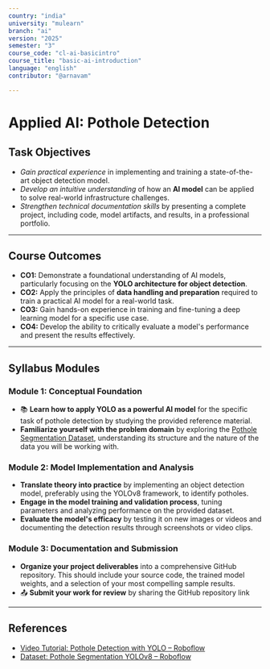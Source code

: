```yaml
---
country: "india"
university: "mulearn"
branch: "ai"
version: "2025"
semester: "3"
course_code: "cl-ai-basicintro"
course_title: "basic-ai-introduction"
language: "english"
contributor: "@arnavam"

---
```



# Applied AI: Pothole Detection

## Task Objectives

* _Gain practical experience_ in implementing and training a state-of-the-art object detection model.
* _Develop an intuitive understanding_ of how an **AI model** can be applied to solve real-world infrastructure challenges. 
* _Strengthen technical documentation skills_ by presenting a complete project, including code, model artifacts, and results, in a professional portfolio.

---

## Course Outcomes

* **CO1:** Demonstrate a foundational understanding of AI models, particularly focusing on the **YOLO architecture for object detection**.
* **CO2:** Apply the principles of **data handling and preparation** required to train a practical AI model for a real-world task.
* **CO3:** Gain hands-on experience in training and fine-tuning a deep learning model for a specific use case.
* **CO4:** Develop the ability to critically evaluate a model's performance and present the results effectively.

---

## Syllabus Modules

### Module 1: Conceptual Foundation

* 📚 **Learn how to apply YOLO as a powerful AI model** for the specific task of pothole detection by studying the provided reference material.
* **Familiarize yourself with the problem domain** by exploring the [Pothole Segmentation Dataset](https://universe.roboflow.com/farzad/pothole_segmentation_yolov8/browse?queryText=&pageSize=50&startingIndex=0&browseQuery=true), understanding its structure and the nature of the data you will be working with.

### Module 2: Model Implementation and Analysis

* **Translate theory into practice** by implementing an object detection model, preferably using the YOLOv8 framework, to identify potholes.
* **Engage in the model training and validation process**, tuning parameters and analyzing performance on the provided dataset.
* **Evaluate the model's efficacy** by testing it on new images or videos and documenting the detection results through screenshots or video clips.

### Module 3: Documentation and Submission

* **Organize your project deliverables** into a comprehensive GitHub repository. This should include your source code, the trained model weights, and a selection of your most compelling sample results.
* 📤 **Submit your work for review** by sharing the GitHub repository link 

---

## References

* [Video Tutorial: Pothole Detection with YOLO – Roboflow](https://www.youtube.com/watch?v=etjkjZoG2F0&ab_channel=Roboflow)
* [Dataset: Pothole Segmentation YOLOv8 – Roboflow](https://universe.roboflow.com/farzad/pothole_segmentation_yolov8/browse?queryText=&pageSize=50&startingIndex=0&browseQuery=true)
